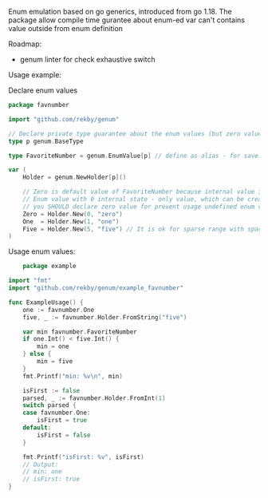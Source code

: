Enum emulation based on go generics, introduced from go 1.18.
The package allow compile time gurantee about enum-ed var can't contains
value outside from enum definition

Roadmap:
- genum linter for check exhaustive switch 

Usage example:

Declare enum values
```go
package favnumber

import "github.com/rekby/genum"

// Declare private type guarantee about the enum values (but zero value) can be created only from the package
type p genum.BaseType

type FavoriteNumber = genum.EnumValue[p] // define as alias - for save methods

var (
	Holder = genum.NewHolder[p]()

	// Zero is default value of FavoriteNumber because internal value is 0
	// Enum value with 0 internal state - only value, which can be created outsize of the package
	// you SHOULD declare zero value for prevent usage undefined enum value
	Zero = Holder.New(0, "zero")
	One  = Holder.New(1, "one")
	Five = Holder.New(5, "five") // It is ok for sparse range with spaces in enum values
)
```

Usage enum values:

```go
    package example

import "fmt"
import "github.com/rekby/genum/example_favnumber"

func ExampleUsage() {
	one := favnumber.One
	five, _ := favnumber.Holder.FromString("five")

	var min favnumber.FavoriteNumber
	if one.Int() < five.Int() {
		min = one
	} else {
		min = five
	}
	fmt.Printf("min: %v\n", min)

	isFirst := false
	parsed, _ := favnumber.Holder.FromInt(1)
	switch parsed {
	case favnumber.One:
		isFirst = true
	default:
		isFirst = false
	}

	fmt.Printf("isFirst: %v", isFirst)
	// Output:
	// min: one
	// isFirst: true
}
```